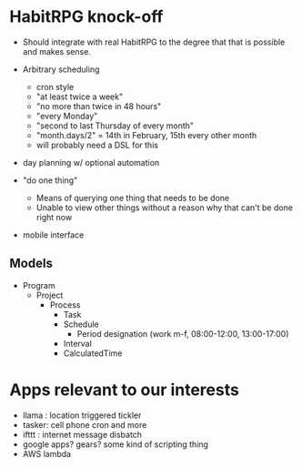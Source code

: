 # HabitRPG knock-off

  - Should integrate with real HabitRPG to the degree that that is possible
    and makes sense.

  - Arbitrary scheduling
    - cron style
    - "at least twice a week"
    - "no more than twice in 48 hours"
    - "every Monday"
    - "second to last Thursday of every month"
    - "month.days/2" = 14th in February, 15th every other month
    - will probably need a DSL for this

  - day planning w/ optional automation

  - "do one thing"
    - Means of querying one thing that needs to be done
    - Unable to view other things without a reason why that can't be done right now

  - mobile interface

## Models

  - Program
    - Project
      - Process
        - Task
        - Schedule
          - Period designation (work m-f, 08:00-12:00, 13:00-17:00)
        - Interval
        - CalculatedTime


# Apps relevant to our interests

  - llama : location triggered tickler
  - tasker: cell phone cron and more
  - ifttt : internet message disbatch
  - google apps? gears? some kind of scripting thing
  - AWS lambda
